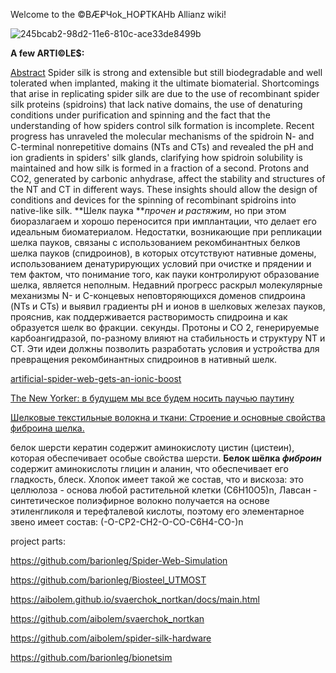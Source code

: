Welcome to the ©BÆ₽Чok_HO₽TKAHb Allianz wiki!

![245bcab2-98d2-11e6-810c-ace33de8499b](https://github.com/aibolem/svaerchok_nortkan/assets/102619282/3061acb0-f5f7-499f-9323-a954199b35c1)

**A few ARTI©LE$:**

[Abstract](https://www.nature.com/articles/nchembio.1789)
Spider silk is strong and extensible but still biodegradable and well tolerated when implanted, making it the ultimate biomaterial. Shortcomings that arise in replicating spider silk are due to the use of recombinant spider silk proteins (spidroins) that lack native domains, the use of denaturing conditions under purification and spinning and the fact that the understanding of how spiders control silk formation is incomplete. Recent progress has unraveled the molecular mechanisms of the spidroin N- and C-terminal nonrepetitive domains (NTs and CTs) and revealed the pH and ion gradients in spiders' silk glands, clarifying how spidroin solubility is maintained and how silk is formed in a fraction of a second. Protons and CO2, generated by carbonic anhydrase, affect the stability and structures of the NT and CT in different ways. These insights should allow the design of conditions and devices for the spinning of recombinant spidroins into native-like silk.
**Шелк паука **_прочен и растяжим_, но при этом биоразлагаем и хорошо переносится при имплантации, что делает его идеальным биоматериалом. Недостатки, возникающие при репликации шелка пауков, связаны с использованием рекомбинантных белков шелка пауков (спидроинов), в которых отсутствуют нативные домены, использованием денатурирующих условий при очистке и прядении и тем фактом, что понимание того, как пауки контролируют образование шелка, является неполным. Недавний прогресс раскрыл молекулярные механизмы N- и C-концевых неповторяющихся доменов спидроина (NTs и CTs) и выявил градиенты pH и ионов в шелковых железах пауков, прояснив, как поддерживается растворимость спидроина и как образуется шелк во фракции. секунды. Протоны и СО 2, генерируемые карбоангидразой, по-разному влияют на стабильность и структуру NT и CT. Эти идеи должны позволить разработать условия и устройства для превращения рекомбинантных спидроинов в нативный шелк.

[artificial-spider-web-gets-an-ionic-boost](https://physicsworld.com/a/artificial-spider-web-gets-an-ionic-boost/)


[The New Yorker: в будущем мы все будем носить паучью паутину](https://theidealist.ru/spidersilk/)

[Шелковые текстильные волокна и ткани: Строение и основные свойства фиброина шелка.
](http://www.otkani.ru/silk/silkcloth/8.html)

белок шерсти кератин содержит аминокислоту цистин (цистеин), которая обеспечивает особые свойства шерсти. **Белок шёлка _фиброин_** содержит аминокислоты глицин и аланин, что обеспечивает его гладкость, блеск.
Хлопок имеет такой же состав, что и вискоза: это целлюлоза - основа любой растительной клетки (С6Н10О5)n, Лавсан - синтетическое полиэфирное волокно получается на основе этиленгликоля и терефталевой кислоты, поэтому его элементарное звено имеет состав: (-О-СР2-СН2-О-СО-С6Н4-СО-)n



project parts:

https://github.com/barionleg/Spider-Web-Simulation

https://github.com/barionleg/Biosteel_UTMOST

https://aibolem.github.io/svaerchok_nortkan/docs/main.html

https://github.com/aibolem/svaerchok_nortkan

https://github.com/aibolem/spider-silk-hardware

https://github.com/barionleg/bionetsim









